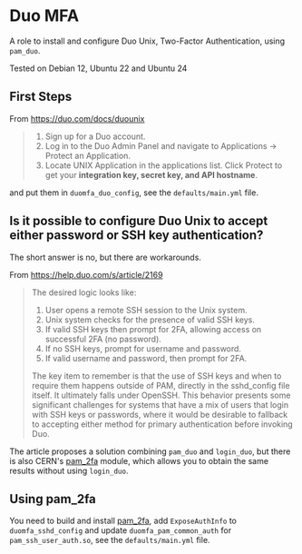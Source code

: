 # Duo MFA

A role to install and configure Duo Unix, Two-Factor Authentication, using `pam_duo`.

Tested on Debian 12, Ubuntu 22 and Ubuntu 24


## First Steps

From https://duo.com/docs/duounix

> 1. Sign up for a Duo account.
> 2. Log in to the Duo Admin Panel and navigate to Applications -> Protect an Application.
> 3. Locate UNIX Application in the applications list. Click Protect to get your **integration key, secret key, and API hostname**.

and put them in `duomfa_duo_config`, see the `defaults/main.yml` file.


## Is it possible to configure Duo Unix to accept either password or SSH key authentication?

The short answer is no, but there are workarounds.

From https://help.duo.com/s/article/2169

> The desired logic looks like:
> 
> 1. User opens a remote SSH session to the Unix system.
> 2. Unix system checks for the presence of valid SSH keys.
> 3. If valid SSH keys then prompt for 2FA, allowing access on successful 2FA (no password).
> 4. If no SSH keys, prompt for username and password.
> 5. If valid username and password, then prompt for 2FA.
> 
> The key item to remember is that the use of SSH keys and when to require them happens outside of PAM, directly in the sshd_config file itself. It ultimately falls under OpenSSH. This behavior presents some significant challenges for systems that have a mix of users that login with SSH keys or passwords, where it would be desirable to fallback to accepting either method for primary authentication before invoking Duo.

The article proposes a solution combining `pam_duo` and `login_duo`, but there is also CERN's [pam_2fa](https://github.com/CERN-CERT/pam_2fa/) module, which allows you to obtain the same results without using `login_duo`.


## Using pam_2fa

You need to build and install [pam_2fa](https://github.com/CERN-CERT/pam_2fa/), add `ExposeAuthInfo` to `duomfa_sshd_config` and update `duomfa_pam_common_auth` for `pam_ssh_user_auth.so`, see the `defaults/main.yml` file.

